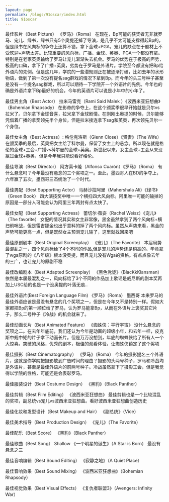```yaml
---
layout: page
permalink: /blogs/91oscar/index.html
title: 91oscar
---
```



最佳影片（Best Picture）
《罗马》（Roma）
在现在，Bp可能的获奖者无非就罗马、宠儿、绿书，绿书只有5个奥提还掉了导演，是几乎不太可能支撑得起Bp的，但是绿书在风向标的争夺上还算不错，拿下金球+PGA，宠儿的缺点在于题材上不受欢迎+声势太差。比较重要的风向标，广播、金球、英奥、PGA一个都没有拿。特别是在老家英奥输给了罗马让宠儿渐渐失去机会。罗马的优势在于极高的声势，极高的口碑，拿下了广播+英奥，劣势在于罗马是外语片。学院至今都没有把Bp给外语片的先例。但是这几年，学院的一些潜规则正在被逐渐打破，比如去年的水形物语，做到了第一次没有提名sag群戏的情况下拿到Bp。而今年的头三号种子甚至是没有一个提名sag群戏，所以可以期待一下学院开一个外语片的先例。今年也的确是外语片拿下Bp最好的机会，今年的英语片可以说是小年中的小年了。

最佳男主角（Best Actor）
拉米马雷克（Rami Said Malek ）《波西米亚狂想曲》（Bohemian Rhapsody）
在影帝的争夺上，在这个颁奖季很早开始就是贝尔vs拉米了。贝尔拿下金球音喜，拉米拿下金球剧情。在刚刚出奥提的时候，贝尔能够凭借着广播的拿奖领先半个身位，但是拉米接连拿下sag和英奥，再次领先贝尔一个身位。

最佳女主角（Best Actress）:
格伦克洛斯（Glenn Close）《贤妻》（The Wife）
在颁奖季的最后，英奥把女主给了科尔曼，保留了女主上的悬念。所以现在就是格伦的金球+工会+广播vs科尔曼的金球+英奥。新世纪以来，女主金球+工会从来没赢过金球+英奥，但是今年我只能说看好格伦。

最佳导演（Best Director）
阿方索卡隆（Alfonso Cuarón）《罗马》（Roma）
有什么悬念吗？今年最没有悬念的三个奖项之一。至此，墨西哥人在BD的争夺上，六年赢了五次，墨西哥三杰统治了一个时代。

最佳男配（Best Supporting Actor）
马赫沙拉阿里（Mahershala Ali）《绿书》（Green Book）
四大演技奖中唯一一个横扫四大风向标。阿里唯一可能的输掉的原因是一部分人可能会认为阿里三年两封有点太快了。

最佳女配（Best Supporting Actress）
蕾切尔·薇姿（Rachel Weisz）《宠儿》（The favorite）
女配的情况其实和女主非常像，黑金虽然拿到了两个风向标+横扫前哨战，但是雷吉娜金也出乎意料的掉了两个风向标。虽然从声势来看，黑金的声势可能更高一点，但是既然女主预测宠儿输了，这里就找回来吧

最佳原创剧本（Best Original Screenplay）
《宠儿》（The Favorite）
本届局势最混乱之一，四个风向标给了4个不同的作品,但是宠儿的声势还是稍高的。毕竟拿了wga原剧的《八年级》根本没奥提，而且宠儿没有Wga的资格。有点点像去年的三广，也让宠儿的原剧不稳

最佳改编剧本（Best Adapted Screenplay）
《黑色党徒》（BlacKkKlansman）
依然是本届最混乱之一，风向标给了3个不同的作品加上歌谣是威尼斯的剧本奖再加上USC给的也是一个没奥提的叶落无痕..

最佳外语片(Best Foreign Language Film)
《罗马》（Roma） 墨西哥
本来罗马的最佳外语应该是最没有悬念的几个奖项之一，但是在今年又不是特别一样。假如大家都把Bp的第一顺位给了罗马，认为罗马能拿Bp，从而在外语片上褒奖其它片子，那么二号种子《冷战》的机会就来了。

最佳动画长片（Best Animated Feature）
《蜘蛛侠：平行宇宙》
没什么悬念的奖项之二。在去年年底前，我们还认为今年是动画的超级小年，和去年一样，皮克斯中规中矩的片子拿下动画长片。但是万万没想到，年底的蜘蛛侠给了所有人一个大惊喜。突破的风格，优秀的剧本，极佳的观看体验，让蜘蛛侠锁定了这个奖项

最佳摄影（Best Cinematography）
《罗马》（Roma）
今年的摄影提名三个外语片，这就是你学院把摄影放到广告时间的理由？摄影的头两号种子，罗马和冷战均是外语片，甚至是最佳外语片的前两号种子。冷战虽然拿下了摄影工会，但是我觉得以学院的性格，可能还是会表彰罗马。

最佳服装设计（Best Costume Design）
《黑豹》（Black Panther）

最佳剪辑（Best Film Editing）
《波西米亚狂想曲》
最佳剪辑也是一个比较混乱的奖项，副总统vs宠儿vs波西米亚狂想曲。看好波西米亚狂想曲创造历史

最佳化妆和发型设计（Best Makeup and Hair）
《副总统》（Vice）

最佳美术指导（Best Production Design）
《宠儿》（The Favorite）

最佳配乐（Best Score）
《黑豹》（Black Panther）

最佳歌曲（Best Song）
Shallow 《一个明星的诞生》（A Star is Born）
最没有悬念之三

最佳音响编辑（Best Sound Editing）
《寂静之地》（A Quiet Place）

最佳音响效果（Best Sound Mixing）
《波西米亚狂想曲》（Bohemian Rhapsody）

最佳视觉效果（Best Visual Effects）
《复仇者联盟3》（Avengers: Infinity War）
